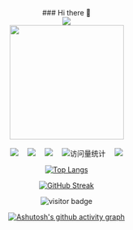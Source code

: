 <div align="center">
### Hi there 👋
 <!-- dynamic typing effect 动态打字效果 -->
  <div>
    <a href="https://blog.sunguoqi.com/">
      <img src="https://readme-typing-svg.demolab.com?font=Fira+Code&pause=1000&width=435&lines=cout<<%22Hello%2C%20World%22<<endl;学习是一种习惯!&center=true&size=27" />
    </a>
  </div>  
  <!-- knock code pictures 敲代码的图片 -->
  <picture>
    <source media="(prefers-color-scheme: dark)" srcset="https://cdn.jsdelivr.net/gh/sun0225SUN/sun0225SUN/assets/images/coding.gif" />
    <source media="(prefers-color-scheme: light)" srcset="https://cdn.jsdelivr.net/gh/sun0225SUN/sun0225SUN/assets/images/developer.svg" height="225px" />
    <img src="https://cdn.jsdelivr.net/gh/sun0225SUN/sun0225SUN/assets/images/coding.gif" />
  </picture>

  <!-- for beauty 留个空行好看点 -->
  <div>&nbsp;</div>  
   <!-- profile logo 个人资料徽标 -->
  <div>
    <a href="https://sunguoqi.com/"><img src="https://img.shields.io/badge/CSDN-博客-8c36db" /></a>&emsp;
    <a href="https://mp.sunguoqi.com"><img src="https://img.shields.io/badge/WeChat-微信-07c160" /></a>&emsp;
    <a href="https://space.bilibili.com/448488855/"><img src="https://img.shields.io/badge/Bilibili-B站-ff69b4" /></a>&emsp;
    <!-- visitor -->
    <img src="https://komarev.com/ghpvc/?username=shikai-123&label=Views&color=orange&style=flat" alt="访问量统计" />&emsp;
    <!-- wakatime -->    
    <a href="https://wakatime.com/@sun0225SUN"><img src="https://wakatime.com/badge/user/42d0678c-368b-448b-9a77-5d21c5b55352.svg" /></a>

  </div> 
  

[![Top Langs](https://github-readme-stats.vercel.app/api/top-langs/?username=shikai-123&layout=compact)](https://github.com/anuraghazra/github-readme-stats)

[![GitHub Streak](https://streak-stats.demolab.com/?user=shikai-123)](https://git.io/streak-stats)

![visitor badge](https://visitor-badge.glitch.me/badge?page_id=shikai-123.visitor-badge)  

[![Ashutosh's github activity graph](https://github-readme-activity-graph.vercel.app/graph?username=shikai-123&theme=vue)](https://github.com/ashutosh00710/github-readme-activity-graph)

</div>
